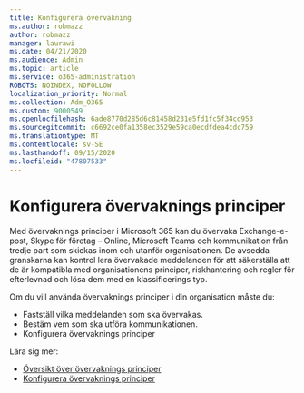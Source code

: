 ```yaml
---
title: Konfigurera övervakning
ms.author: robmazz
author: robmazz
manager: laurawi
ms.date: 04/21/2020
ms.audience: Admin
ms.topic: article
ms.service: o365-administration
ROBOTS: NOINDEX, NOFOLLOW
localization_priority: Normal
ms.collection: Adm_O365
ms.custom: 9000549
ms.openlocfilehash: 6ade8770d285d6c81458d231e5fd1fc5f34cd953
ms.sourcegitcommit: c6692ce0fa1358ec3529e59ca0ecdfdea4cdc759
ms.translationtype: MT
ms.contentlocale: sv-SE
ms.lasthandoff: 09/15/2020
ms.locfileid: "47807533"
---
```

# <a name="configure-supervision-policies"></a>Konfigurera övervaknings principer

Med övervaknings principer i Microsoft 365 kan du övervaka Exchange-e-post, Skype för företag – Online, Microsoft Teams och kommunikation från tredje part som skickas inom och utanför organisationen. De avsedda granskarna kan kontrol lera övervakade meddelanden för att säkerställa att de är kompatibla med organisationens principer, riskhantering och regler för efterlevnad och lösa dem med en klassificerings typ.

Om du vill använda övervaknings principer i din organisation måste du:

- Fastställ vilka meddelanden som ska övervakas.
- Bestäm vem som ska utföra kommunikationen.
- Konfigurera övervaknings principer

Lära sig mer:

- [Översikt över övervaknings principer](https://docs.microsoft.com/microsoft-365/compliance/supervision-policies)
- [Konfigurera övervaknings principer](https://docs.microsoft.com/microsoft-365/compliance/configure-supervision-policies)
